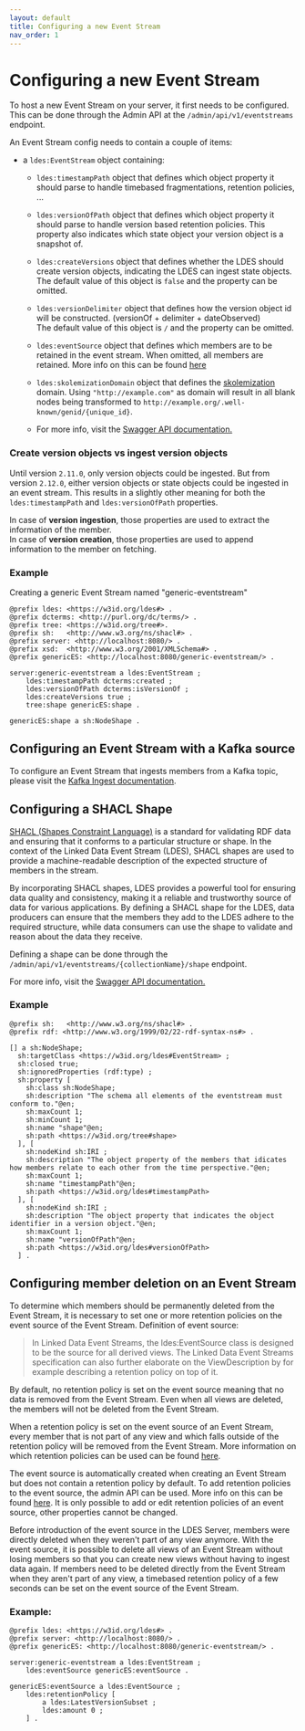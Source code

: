 ```yaml
---
layout: default
title: Configuring a new Event Stream
nav_order: 1
---
```


# Configuring a new Event Stream

To host a new Event Stream on your server, it first needs to be configured.
This can be done through the Admin API at the `/admin/api/v1/eventstreams` endpoint.

An Event Stream config needs to contain a couple of items:

* a `ldes:EventStream` object containing:
    * `ldes:timestampPath` object that defines which object property it should parse to handle timebased fragmentations,
      retention policies, ...
    * `ldes:versionOfPath` object that defines which object property it should parse to handle version based retention
      policies.
      This property also indicates which state object your version object is a snapshot of.
    * `ldes:createVersions` object that defines whether the LDES should create version objects, indicating the LDES can
      ingest state objects. \
      The default value of this object is `false` and the property can be omitted.
    * `ldes:versionDelimiter` object that defines how the version object id will be constructed. (versionOf +
      delimiter + dateObserved) \
      The default value of this object is `/` and the property can be omitted.
    * `ldes:eventSource` object that defines which members are to be retained in the event stream.
      When omitted, all members are retained. More info on this can be
      found [here](./event-stream#configuring-member-deletion-on-an-event-stream)
    * `ldes:skolemizationDomain` object that defines the [skolemization](../features/skolemization) domain.
      Using `"http://example.com"` as domain will result in all blank nodes being transformed to
      `http://example.org/.well-known/genid/{unique_id}`.

    * For more info, visit the [Swagger API documentation.](./admin-api)

### Create version objects vs ingest version objects

Until version `2.11.0`, only version objects could be ingested. But from version `2.12.0`, either version objects or
state objects could be ingested in an event stream. This results in a slightly other meaning for both the
`ldes:timestampPath`
and `ldes:versionOfPath` properties.

In case of **version ingestion**, those properties are used to extract the information of the member. \
In case of **version creation**, those properties are used to append information to the member on fetching.

### Example

Creating a generic Event Stream named "generic-eventstream"

````turtle
@prefix ldes: <https://w3id.org/ldes#> .
@prefix dcterms: <http://purl.org/dc/terms/> .
@prefix tree: <https://w3id.org/tree#>.
@prefix sh:   <http://www.w3.org/ns/shacl#> .
@prefix server: <http://localhost:8080/> .
@prefix xsd:  <http://www.w3.org/2001/XMLSchema#> .
@prefix genericES: <http://localhost:8080/generic-eventstream/> .

server:generic-eventstream a ldes:EventStream ;
    ldes:timestampPath dcterms:created ;
    ldes:versionOfPath dcterms:isVersionOf ;
    ldes:createVersions true ;
    tree:shape genericES:shape .

genericES:shape a sh:NodeShape .
````

## Configuring an Event Stream with a Kafka source

To configure an Event Stream that ingests members from a Kafka topic, please visit the [Kafka Ingest documentation](../ingest/kafka).

## Configuring a SHACL Shape

[SHACL (Shapes Constraint Language)](https://www.w3.org./TR/shacl/) is a standard for validating RDF data and ensuring
that it conforms to a particular structure or shape.
In the context of the Linked Data Event Stream (LDES), SHACL shapes are used to provide
a machine-readable description of the expected structure of members in the stream.

By incorporating SHACL shapes, LDES provides a powerful tool for ensuring data quality
and consistency, making it a reliable and trustworthy source of data for various
applications.
By defining a SHACL shape for the LDES, data producers can ensure that the members
they add to the LDES adhere to the required structure, while data consumers can use
the shape to validate and reason about the data they receive.

Defining a shape can be done through the `/admin/api/v1/eventstreams/{collectionName}/shape` endpoint.

For more info, visit the [Swagger API documentation.](./admin-api)

### Example

````turtle
@prefix sh:   <http://www.w3.org/ns/shacl#> .
@prefix rdf: <http://www.w3.org/1999/02/22-rdf-syntax-ns#> .

[] a sh:NodeShape;
  sh:targetClass <https://w3id.org/ldes#EventStream> ;
  sh:closed true;
  sh:ignoredProperties (rdf:type) ;
  sh:property [
    sh:class sh:NodeShape;
    sh:description "The schema all elements of the eventstream must conform to."@en;
    sh:maxCount 1;
    sh:minCount 1;
    sh:name "shape"@en;
    sh:path <https://w3id.org/tree#shape>
  ], [
    sh:nodeKind sh:IRI ;
    sh:description "The object property of the members that idicates how members relate to each other from the time perspective."@en;
    sh:maxCount 1;
    sh:name "timestampPath"@en;
    sh:path <https://w3id.org/ldes#timestampPath>
  ], [
    sh:nodeKind sh:IRI ;
    sh:description "The object property that indicates the object identifier in a version object."@en;
    sh:maxCount 1;
    sh:name "versionOfPath"@en;
    sh:path <https://w3id.org/ldes#versionOfPath>
  ] .
````

## Configuring member deletion on an Event Stream

To determine which members should be permanently deleted from the Event Stream, it is necessary to set one or more
retention policies on the event source of the Event Stream.
Definition of event source:

> In Linked Data Event Streams, the ldes:EventSource class is designed to be the source for all derived views. The
> Linked Data Event Streams specification can also further elaborate on the ViewDescription by for example describing a
> retention policy on top of it.

By default, no retention policy is set on the event source meaning that no data is removed from the Event Stream. Even
when all views are deleted, the members will not be deleted from the Event Stream.

When a retention policy is set on the event source of an Event Stream, every member that is not part of any view and
which falls outside of the retention policy will be removed from the Event Stream.
More information on which retention policies can be used can be found [here](./retention-policies/index).

The event source is automatically created when creating an Event Stream but does not contain a retention policy by
default.
To add retention policies to the event source, the admin API can be used. More info on this can be
found [here](./admin-api).
It is only possible to add or edit retention policies of an event source, other properties cannot be changed.

Before introduction of the event source in the LDES Server, members were directly deleted when they weren't part of any
view anymore.
With the event source, it is possible to delete all views of an Event Stream without losing members so that you can
create new views without having to ingest data again.
If members need to be deleted directly from the Event Stream when they aren't part of any view, a timebased retention
policy of a few seconds can be set on the event source of the Event Stream.

### Example:

````turtle
@prefix ldes: <https://w3id.org/ldes#> .
@prefix server: <http://localhost:8080/> .
@prefix genericES: <http://localhost:8080/generic-eventstream/> .

server:generic-eventstream a ldes:EventStream ;
    ldes:eventSource genericES:eventSource .

genericES:eventSource a ldes:EventSource ;
    ldes:retentionPolicy [
        a ldes:LatestVersionSubset ;
        ldes:amount 0 ;
    ] .
````